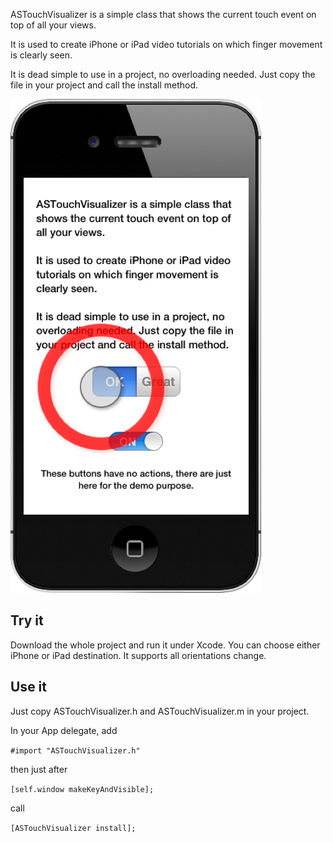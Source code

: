 ASTouchVisualizer is a simple class that shows the current touch event on top of all your views.

It is used to create iPhone or iPad video tutorials on which finger movement is clearly seen.

It is dead simple to use in a project, no overloading needed. Just copy the file in your project and call the install method.

![](https://github.com/autresphere/ASTouchVisualizer/raw/master/Screenshots/iPhone.png)

## Try it
Download the whole project and run it under Xcode. You can choose either iPhone or iPad destination.
It supports all orientations change.

## Use it
Just copy ASTouchVisualizer.h and ASTouchVisualizer.m in your project.

In your App delegate, add

`#import "ASTouchVisualizer.h"`

then just after

`[self.window makeKeyAndVisible];`

call

`[ASTouchVisualizer install];`
